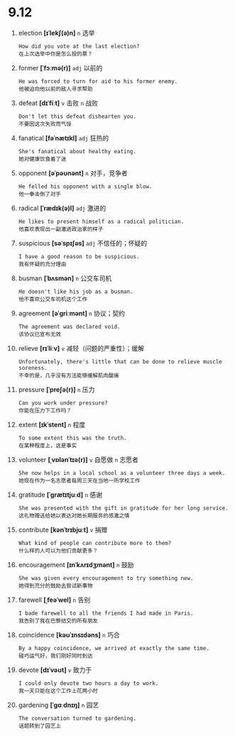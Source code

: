 # 9.12

1. election **[ɪˈlekʃ(ə)n]** `n` 选举

   ```
   How did you vote at the last election?
   在上次选举中你是怎么投的票？
   ```

2. former **[ˈfɔːmə(r)]** `adj` 以前的

   ```
   He was forced to turn for aid to his former enemy.
   他被迫向他以前的敌人寻求帮助
   ```

3. defeat **[dɪˈfiːt]** `v` 击败 `n` 战败

   ```
   Don't let this defeat dishearten you.
   不要因这次失败而气馁
   ```

4. fanatical **[fəˈnætɪkl]** `adj` 狂热的

   ```
   She's fanatical about healthy eating.
   她对健康饮食着了迷
   ```

5. opponent **[əˈpəʊnənt]** `n` 对手，竞争者

   ```
   He felled his opponent with a single blow.
   他一拳击倒了对手
   ```

6. radical **[ˈrædɪk(ə)l]** `adj` 激进的

   ```
   He likes to present himself as a radical politician.
   他喜欢表现出一副激进政治家的样子
   ```

7. suspicious **[səˈspɪʃəs]** `adj` 不信任的；怀疑的

   ```
   I have a good reason to be suspicious.
   我有怀疑的充分理由
   ```

8. busman **[ˈbʌsmən]** `n` 公交车司机

   ```
   He doesn't like his job as a busman.
   他不喜欢公交车司机这个工作
   ```

9. agreement **[əˈɡriːmənt]** `n` 协议；契约

   ```
   The agreement was declared void.
   该协议已宣布无效
   ```

10. relieve **[rɪˈliːv]** `v` 减轻（问题的严重性）；缓解

    ```
    Unfortunately, there's little that can be done to relieve muscle soreness.
    不幸的是，几乎没有方法能够缓解肌肉酸痛
    ```

11. pressure **[ˈpreʃə(r)]** `n` 压力

    ```
    Can you work under pressure?
    你能在压力下工作吗？
    ```

12. extent **[ɪkˈstent]** `n` 程度

    ```
    To some extent this was the truth.
    在某种程度上，这是事实
    ```

13. volunteer **[ˌvɒlənˈtɪə(r)]** `v` 自愿做 `n` 志愿者

    ```
    She now helps in a local school as a volunteer three days a week.
    她现在作为一名志愿者每周三天在当地一所学校工作
    ```

14. gratitude **[ˈɡrætɪtjuːd]** `n` 感谢

    ```
    She was presented with the gift in gratitude for her long service.
    这礼物赠送给她以表达对她长期服务的感激之情
    ```

15. contribute **[kənˈtrɪbjuːt]** `v` 捐赠

    ```
    What kind of people can contribute more to them?
    什么样的人可以为他们贡献更多？
    ```

16. encouragement **[ɪnˈkʌrɪdʒmənt]** `n` 鼓励

    ```
    She was given every encouragement to try something new.
    她得到充分的鼓励去尝试新事物
    ```

17. farewell **[ˌfeəˈwel]** `n` 告别

    ```
    I bade farewell to all the friends I had made in Paris.
    我告别了我在巴黎结交的所有朋友
    ```

18. coincidence **[kəʊˈɪnsɪdəns]** `n` 巧合

    ```
    By a happy coincidence, we arrived at exactly the same time.
    碰巧运气好，我们刚好同时到达
    ```

19. devote **[dɪˈvəʊt]** `v` 致力于

    ```
    I could only devote two hours a day to work.
    我一天只能在这个工作上花两小时
    ```

20. gardening **[ˈɡɑːdnɪŋ]** `n` 园艺

    ```
    The conversation turned to gardening.
    话题转到了园艺上
    ```
